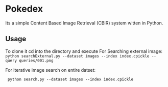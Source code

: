 # Pokedex

Its a simple Content Based Image Retrieval (CBIR) system witten in Python.

## Usage ##
To clone it cd into the directory and execute 
For Searching external image:
`` python searchExternal.py --dataset images --index index.cpickle --query queries/001.png``

For iterative image search on entire datset:

`` python search.py --dataset images --index index.cpickle``


